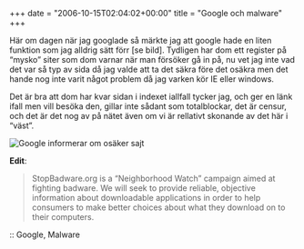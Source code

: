 +++
date = "2006-10-15T02:04:02+00:00"
title = "Google och malware"
+++

Här om dagen när jag googlade så märkte jag att google hade en liten funktion som jag alldrig sätt förr [se bild]. Tydligen har dom ett register på &#8220;mysko&#8221; siter som dom varnar när man försöker gå in på, nu vet jag inte vad det var så typ av sida då jag valde att ta det säkra före det osäkra men det hande nog inte varit något problem då jag varken kör IE eller windows.

Det är bra att dom har kvar sidan i indexet iallfall tycker jag, och ger en länk ifall men vill besöka den, gillar inte sådant som totalblockar, det är censur, och det är det nog av på nätet även om vi är rellativt skonande av det här i &#8220;väst&#8221;.

<img id="image115" src="http://cdn.junkpile.se/2006/10/google-malware.png" alt="Google informerar om osäker sajt" />

**Edit**:

> StopBadware.org is a &#8220;Neighborhood Watch&#8221; campaign aimed at fighting badware. We will seek to provide reliable, objective information about downloadable applications in order to help consumers to make better choices about what they download on to their computers.

:: Google, Malware

<small></small>
